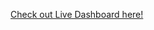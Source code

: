[Check out Live Dashboard here!](https://app.powerbi.com/view?r=eyJrIjoiZWI1MzQyNGItNmM4Zi00YmE1LWFiMjAtODkzOTc4MWU4NzY4IiwidCI6Ijg2MzI4YTBhLWRhMGMtNGQzZS04OTE5LTc4OTcwMTZiMzNiMyJ9&pageName=11707f10eb807484d93e)

